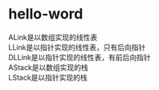 # hello-word
ALink是以数组实现的线性表 <br/> 
LLink是以指针实现的线性表，只有后向指针 <br/> 
DLLink是以指针实现的线性表，有前后向指针 <br/> 
AStack是以数组实现的栈 <br/> 
LStack是以指针实现的栈 <br/> 
